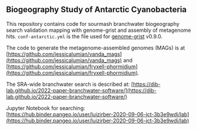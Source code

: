## Biogeography Study of Antarctic Cyanobacteria

This repository contains code for sourmash branchwater biogeography search validation mapping with genome-grist and assembly of metagenome hits. `conf-antarctic.yml` is the file used for [genome-grist](https://github.com/dib-lab/genome-grist) v0.9.0.

The code to generate the metagenome-assembled genomes (MAGs) is at [https://github.com/jessicalumian/vanda_mags](https://github.com/jessicalumian/vanda_mags) and [https://github.com/jessicalumian/fryxell-phormidium](https://github.com/jessicalumian/fryxell-phormidium).

The SRA-wide branchwater search is described at: [https://dib-lab.github.io/2022-paper-branchwater-software/](https://dib-lab.github.io/2022-paper-branchwater-software/)

Jupyter Notebook for searching: [https://hub.binder.pangeo.io/user/luizirber-2020-09-06-jct-3b3e9wdj/lab](https://hub.binder.pangeo.io/user/luizirber-2020-09-06-jct-3b3e9wdj/lab)
